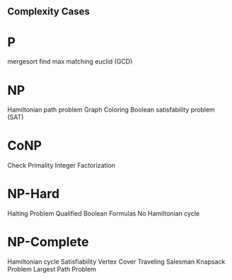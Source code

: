 
## Complexity Cases
# P
mergesort
find max matching
euclid (GCD)
# NP
Hamiltonian path problem
Graph Coloring
Boolean satisfability problem (SAT)
# CoNP
Check Primality
Integer Factorization
# NP-Hard
Halting Problem
Qualified Boolean Formulas
No Hamiltonian cycle
# NP-Complete
Hamiltonian cycle
Satisfiability
Vertex Cover
Traveling Salesman
Knapsack Problem
Largest Path Problem

